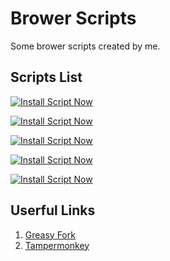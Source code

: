 # Brower Scripts
Some brower scripts created by me.

## Scripts List
[![Install Script Now](https://img.shields.io/badge/Click%20to%20Install-Browsing%20Reminer-green)](https://raw.githubusercontent.com/songquanpeng/browsing-reminder/main/client.user.js)

[![Install Script Now](https://img.shields.io/badge/Click%20to%20Install-Enhanced%20Arxiv-green)](https://raw.githubusercontent.com/songquanpeng/browser-scripts/master/enhanced-arxiv.user.js)

[![Install Script Now](https://img.shields.io/badge/Click%20to%20Install-Enhanced%20V2ex-green)](https://raw.githubusercontent.com/songquanpeng/browser-scripts/master/v2ex-browser.user.js)

[![Install Script Now](https://img.shields.io/badge/Click%20to%20Install-Enhanced%20Chinese%20Wikipedia-green)](https://raw.githubusercontent.com/songquanpeng/browser-scripts/master/chinese-wikipedia.user.js)

[![Install Script Now](https://img.shields.io/badge/Click%20to%20Install-雨课堂挂机脚本-green)](https://raw.githubusercontent.com/songquanpeng/browser-scripts/master/yuketang.user.js)

## Userful Links
1. [Greasy Fork](https://greasyfork.org/en/users/666452-songquanpeng)
2. [Tampermonkey](https://www.tampermonkey.net/)